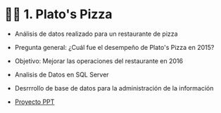 # 🍕🍕  1.  Plato's Pizza

+ Análisis de datos realizado para un restaurante de pizza 
+ Pregunta general: ¿Cuál fue el desempeño de Plato's Pizza en 2015? 
+ Objetivo: Mejorar las operaciones del restaurante en 2016


+ Analisis de Datos en SQL Server

+ Desrrrollo de base de datos para la administración de la información
  
+ [Proyecto PPT](https://github.com/EvelynOr/4.Portafolio/blob/main/Pizza%20Challenge/7.%20SQLServer_PlatosPizza.pdf)
